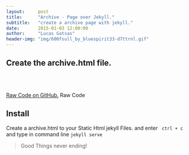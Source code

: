 ```yaml
---
layout:     post
title:      "Archive - Page over Jekyll."
subtitle:   "create a archive page with jekyll."
date:       2015-01-03 12:00:00
author:     "Lucas Gatsas"
header-img: "img/600fsull_by_bluespirit33-d7ttrnl.gif"
---
```


<h2 class="section-heading">Create the archive.html file.</h2>
<br>

<script src="https://gist.github.com/SpaceG/a649063bf0379f3ce3b6.js"></script>

<br>


[Raw Code on GitHub.](https://github.com/SpaceG/spaceg.github.io/blob/master/archive.html) Raw Code


<h2 class="section-heading">Install</h2>

Create a archive.html to your Static Html jekyll Files. and enter <code> ctrl + c </code> and type in command line <code>jekyll serve </code>

<blockquote>Good Things never ending!</blockquote>


<!--

<a href="#">
    <img src="{{ site.baseurl }}/img/post-sample-image.jpg" alt="Post Sample Image">
</a> -->



